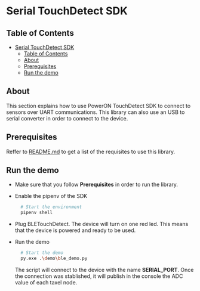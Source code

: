 # Serial TouchDetect SDK

## Table of Contents

- [Serial TouchDetect SDK](#serial-touchdetect-sdk)
  - [Table of Contents](#table-of-contents)
  - [About](#about)
  - [Prerequisites](#prerequisites)
  - [Run the demo](#run-the-demo)

## About

This section explains how to use PowerON TouchDetect SDK to connect to sensors over UART communications. This library can also use an USB to serial converter in order to connect to the device.

## Prerequisites

Reffer to [README.md](README.md) to get a list of the requisites to use this library.

## Run the demo

- Make sure that you follow **Prerequisites** in order to run the library.

- Enable the pipenv of the SDK

  ```bash
    # Start the environment
    pipenv shell
  ```

- Plug BLETouchDetect. The device will turn on one red led. This means that the device is powered and ready to be used.

- Run the demo

  ```bash
    # Start the demo
    py.exe .\demo\ble_demo.py
  ```

  The script will connect to the device with the name **SERIAL_PORT**. Once the connection was stablished, it will publish in the console the ADC value of each taxel node.
